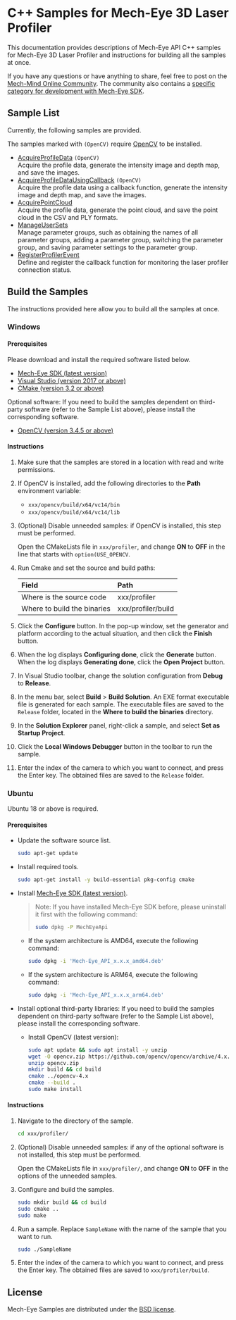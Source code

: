 # C++ Samples for Mech-Eye 3D Laser Profiler

This documentation provides descriptions of Mech-Eye API C++ samples for Mech-Eye 3D Laser Profiler and instructions for building all the samples at once.

If you have any questions or have anything to share, feel free to post on the [Mech-Mind Online Community](https://community.mech-mind.com/). The community also contains a [specific category for development with Mech-Eye SDK](https://community.mech-mind.com/c/mech-eye-sdk-development/19).

## Sample List

Currently, the following samples are provided.

The samples marked with `(OpenCV)` require [OpenCV](https://opencv.org/releases/) to be installed.  

* [AcquireProfileData](https://github.com/MechMindRobotics/mecheye_cpp_samples/tree/master/profiler/AcquireProfileData) `(OpenCV)`  
  Acquire the profile data, generate the intensity image and depth map, and save the images.
* [AcquireProfileDataUsingCallback](https://github.com/MechMindRobotics/mecheye_cpp_samples/tree/master/profiler/AcquireProfileDataUsingCallback)  `(OpenCV)`  
  Acquire the profile data using a callback function, generate the intensity image and depth map, and save the images.
* [AcquirePointCloud](https://github.com/MechMindRobotics/mecheye_cpp_samples/tree/master/profiler/AcquirePointCloud)  
  Acquire the profile data, generate the point cloud, and save the point cloud in the CSV and PLY formats.
* [ManageUserSets](https://github.com/MechMindRobotics/mecheye_cpp_samples/tree/master/profiler/ManageUserSets)  
  Manage parameter groups, such as obtaining the names of all parameter groups, adding a parameter group, switching the parameter group, and saving parameter settings to the parameter group.
* [RegisterProfilerEvent](https://github.com/MechMindRobotics/mecheye_cpp_samples/tree/master/profiler/RegisterProfilerEvent)  
Define and register the callback function for monitoring the laser profiler connection status.

## Build the Samples

The instructions provided here allow you to build all the samples at once.

### Windows

#### Prerequisites

Please download and install the required software listed below.

* [Mech-Eye SDK (latest version)](https://downloads.mech-mind.com/?tab=tab-sdk)
* [Visual Studio (version 2017 or above)](https://visualstudio.microsoft.com/vs/community/)
* [CMake (version 3.2 or above)](https://cmake.org/download/)

Optional software: If you need to build the samples dependent on third-party software (refer to the Sample List above), please install the corresponding software.

* [OpenCV (version 3.4.5 or above)](https://opencv.org/releases/)

#### Instructions

1. Make sure that the samples are stored in a location with read and write permissions.
2. If OpenCV is installed, add the following directories to the **Path** environment variable:

   * `xxx/opencv/build/x64/vc14/bin`
   * `xxx/opencv/build/x64/vc14/lib`

3. (Optional) Disable unneeded samples: if OpenCV is installed, this step must be performed.

   Open the CMakeLists file in `xxx/profiler`, and change **ON** to **OFF** in the line that starts with `option(USE_OPENCV`.

4. Run Cmake and set the source and build paths: 

   | Field                       | Path                 |
   | :----                       | :----                |
   | Where is the source code    | xxx/profiler         |
   | Where to build the binaries | xxx/profiler/build   |

5. Click the **Configure** button. In the pop-up window, set the generator and platform according to the actual situation, and then click the **Finish** button.
6. When the log displays **Configuring done**, click the **Generate** button. When the log displays **Generating done**, click the **Open Project** button.
7. In Visual Studio toolbar, change the solution configuration from **Debug** to **Release**.
8. In the menu bar, select **Build** > **Build Solution**. An EXE format executable file is generated for each sample. The executable files are saved to the `Release` folder, located in the **Where to build the binaries** directory.
9. In the **Solution Explorer** panel, right-click a sample, and select **Set as Startup Project**.
10. Click the **Local Windows Debugger** button in the toolbar to run the sample.
11. Enter the index of the camera to which you want to connect, and press the Enter key. The obtained files are saved to the `Release` folder.

### Ubuntu

Ubuntu 18 or above is required.

#### Prerequisites

* Update the software source list.

  ```bash
  sudo apt-get update
  ```

* Install required tools.
  
  ```bash
  sudo apt-get install -y build-essential pkg-config cmake
  ```

* Install [Mech-Eye SDK (latest version)](https://downloads.mech-mind.com/?tab=tab-sdk).

  >Note: If you have installed Mech-Eye SDK before, please uninstall it first with the following command:
  >
  >```bash
  >sudo dpkg -P MechEyeApi
  >```
  
  * If the system architecture is AMD64, execute the following command:

    ```bash
    sudo dpkg -i 'Mech-Eye_API_x.x.x_amd64.deb'
    ```

  * If the system architecture is ARM64, execute the following command:

    ```bash
    sudo dpkg -i 'Mech-Eye_API_x.x.x_arm64.deb'
    ```

* Install optional third-party libraries: If you need to build the samples dependent on third-party software (refer to the Sample List above), please install the corresponding software.

  * Install OpenCV (latest version):

    ```bash
    sudo apt update && sudo apt install -y unzip
    wget -O opencv.zip https://github.com/opencv/opencv/archive/4.x.zip
    unzip opencv.zip
    mkdir build && cd build
    cmake ../opencv-4.x
    cmake --build .
    sudo make install
    ```

#### Instructions

1. Navigate to the directory of the sample.

   ```bash
   cd xxx/profiler/
   ```

2. (Optional) Disable unneeded samples: if any of the optional software is not installed, this step must be performed.

   Open the CMakeLists file in `xxx/profiler/`, and change **ON** to **OFF** in the options of the unneeded samples.

3. Configure and build the samples.

   ```bash
   sudo mkdir build && cd build
   sudo cmake ..
   sudo make
   ```

4. Run a sample. Replace `SampleName` with the name of the sample that you want to run.

   ```bash
   sudo ./SampleName
   ```

5. Enter the index of the camera to which you want to connect, and press the Enter key. The obtained files are saved to `xxx/profiler/build`.

## License

Mech-Eye Samples are distributed under the [BSD license](https://github.com/MechMindRobotics/mecheye_cpp_samples/blob/master/LICENSE).
